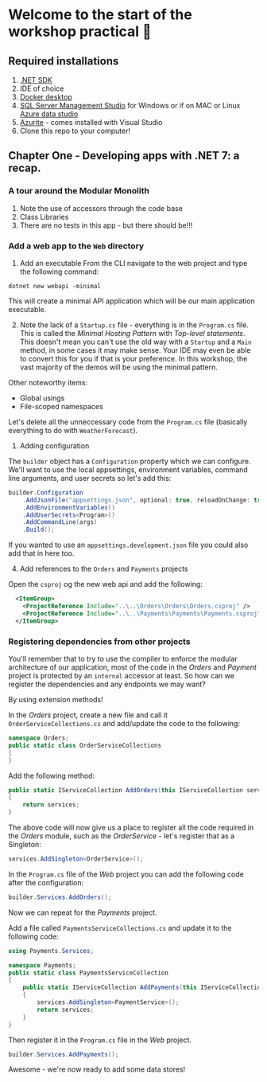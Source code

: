 # Welcome to the start of the workshop practical 🎉


## Required installations

1. [.NET SDK](https://dotnet.microsoft.com/en-us/download)
2. IDE of choice
3. [Docker desktop](https://www.docker.com/products/docker-desktop/)
4. [SQL Server Management Studio](https://aka.ms/ssmsfullsetup) for Windows or if on MAC or Linux [Azure data studio](https://learn.microsoft.com/en-us/sql/azure-data-studio/download-azure-data-studio?view=sql-server-ver16&tabs=redhat-install%2Credhat-uninstall)
5. [Azurite](https://learn.microsoft.com/en-us/azure/storage/common/storage-use-azurite?tabs=visual-studio) - comes installed with Visual Studio
6. Clone this repo to your computer!


## Chapter One - Developing apps with .NET 7: a recap.

### A tour around the Modular Monolith
1. Note the use of accessors through the code base
2. Class Libraries
3. There are no tests in this app - but there should be!!!


### Add a web app to the `Web` directory

1. Add an executable
From the CLI navigate to the web project and type the following command:

```
dotnet new webapi -minimal
```
This will create a minimal API application which will be our main application executable.

2. Note the lack of a `Startup.cs` file - everything is in the `Program.cs` file. This is called the *Minimal Hosting Pattern* with *Top-level statements*. This doesn't mean you can't use the old way with a `Startup` and a `Main` method, in some cases it may make sense. Your IDE may even be able to convert this for you if that is your preference. In this workshop, the vast majority of the demos will be using the minimal pattern.

Other noteworthy items:
- Global usings
- File-scoped namespaces

Let's delete all the unneccessary code from the `Program.cs` file (basically everything to do with `WeatherForecast`).


1. Adding configuration

The `builder` object has a `Configuration` property which we can configure. We'll want to use the local appsettings, environment variables, command line arguments, and user secrets so let's add this:

```csharp
builder.Configuration
    .AddJsonFile("appsettings.json", optional: true, reloadOnChange: true)
    .AddEnvironmentVariables()
    .AddUserSecrets<Program>()
    .AddCommandLine(args)
    .Build();
```
If you wanted to use an `appsettings.development.json` file you could also add that in here too.

4. Add references to the `Orders` and `Payments` projects

Open the `csproj` og the new web api and add the following:

```XML
  <ItemGroup>
    <ProjectReference Include="..\..\Orders\Orders\Orders.csproj" />
    <ProjectReference Include="..\..\Payments\Payments\Payments.csproj" />
  </ItemGroup>
```

### Registering dependencies from other projects

You'll remember that to try to use the compiler to enforce the modular architecture of our application, most of the code in the *Orders* and *Payment* project is protected by an `internal` accessor at least.
So how can we register the dependencies and any endpoints we may want?

By using extension methods!

In the *Orders* project, create a new file and call it `OrderServiceCollections.cs` and add/update the code to the following:

```csharp
namespace Orders;
public static class OrderServiceCollections
{
}
```

Add the following method:
```csharp
public static IServiceCollection AddOrders(this IServiceCollection services)
{
    return services;
}
```
The above code will now give us a place to register all the code required in the *Orders* module, such as the *OrderService* - let's register that as a Singleton:
```csharp
services.AddSingleton<OrderService>();
```

In the `Program.cs` file of the *Web* project you can add the following code after the configuration:
```csharp
builder.Services.AddOrders();
```

Now we can repeat for the *Payments* project.

Add a file called `PaymentsServiceCollections.cs` and update it to the following code:

```csharp
using Payments.Services;

namespace Payments;
public static class PaymentsServiceCollection
{
    public static IServiceCollection AddPayments(this IServiceCollection services)
    {
        services.AddSingleton<PaymentService>();
        return services;
    }
}
```

Then register it in the `Program.cs` file in the *Web* project.

```csharp
builder.Services.AddPayments();
```

Awesome - we're now ready to add some data stores!
